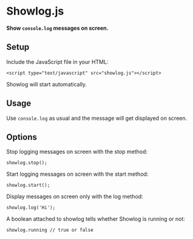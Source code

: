 # Showlog.js

**Show `console.log` messages on screen.**

## Setup

Include the JavaScript file in your HTML:

```
<script type="text/javascript" src="showlog.js"></script>
``` 
Showlog will start automatically.

## Usage

Use `console.log` as usual and the message will get displayed on screen.

## Options

Stop logging messages on screen with the stop method:

```
showlog.stop();
```

Start logging messages on screen with the start method:

```
showlog.start();
```

Display messages on screen only with the log method:

```
showlog.log('Hi');
```

A boolean attached to showlog tells whether Showlog is running or not:

```
showlog.running // true or false
```
